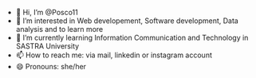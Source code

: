 - 👋 Hi, I’m @Posco11
- 👀 I’m interested in Web developement, Software development, Data analysis and to learn more
- 🌱 I’m currently learning Information Communication and Technology in SASTRA University
- 📫 How to reach me: via mail, linkedin or instagram account
- 😄 Pronouns: she/her

<!---
Posco11/Posco11 is a ✨ special ✨ repository because its `README.md` (this file) appears on your GitHub profile.
You can click the Preview link to take a look at your changes.
--->
